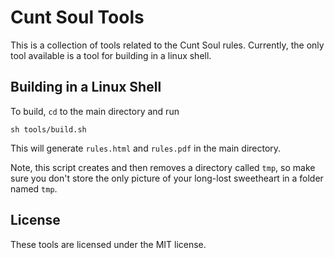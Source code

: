 Cunt Soul Tools
===============


This is a collection of tools related to the Cunt Soul rules. Currently, the only tool available is a tool for building in a linux shell.


Building in a Linux Shell
-------------------------

To build, `cd` to the main directory and run

    sh tools/build.sh

This will generate `rules.html` and `rules.pdf` in the main directory.

Note, this script creates and then removes a directory called `tmp`, so make sure you don't store the only picture of your long-lost sweetheart in a folder named `tmp`.


License
-------

These tools are licensed under the MIT license.